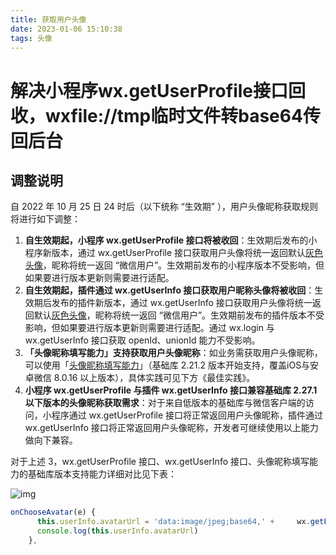 ```yaml
---
title: 获取用户头像
date: 2023-01-06 15:10:38
tags: 头像
---
```


# 解决小程序wx.getUserProfile接口回收，wxfile://tmp临时文件转base64传回后台



## 调整说明

自 2022 年 10 月 25 日 24 时后（以下统称 “生效期” ），用户头像昵称获取规则将进行如下调整：

1. **自生效期起，小程序 wx.getUserProfile 接口将被收回**：生效期后发布的小程序新版本，通过 wx.getUserProfile 接口获取用户头像将统一返回默认[灰色头像](https://mmbiz.qpic.cn/mmbiz/icTdbqWNOwNRna42FI242Lcia07jQodd2FJGIYQfG0LAJGFxM4FbnQP6yfMxBgJ0F3YRqJCJ1aPAK2dQagdusBZg/0)，昵称将统一返回 “微信用户”。生效期前发布的小程序版本不受影响，但如果要进行版本更新则需要进行适配。
2. **自生效期起，插件通过 wx.getUserInfo 接口获取用户昵称头像将被收回**：生效期后发布的插件新版本，通过 wx.getUserInfo 接口获取用户头像将统一返回默认[灰色头像](https://mmbiz.qpic.cn/mmbiz/icTdbqWNOwNRna42FI242Lcia07jQodd2FJGIYQfG0LAJGFxM4FbnQP6yfMxBgJ0F3YRqJCJ1aPAK2dQagdusBZg/0)，昵称将统一返回 “微信用户”。生效期前发布的插件版本不受影响，但如果要进行版本更新则需要进行适配。通过 wx.login 与 wx.getUserInfo 接口获取 openId、unionId 能力不受影响。
3. **「头像昵称填写能力」支持获取用户头像昵称**：如业务需获取用户头像昵称，可以使用「[头像昵称填写能力](https://developers.weixin.qq.com/miniprogram/dev/framework/open-ability/userProfile.html)」（基础库 2.21.2 版本开始支持，覆盖iOS与安卓微信 8.0.16 以上版本），具体实践可见下方《最佳实践》。
4. **小程序 wx.getUserProfile 与插件 wx.getUserInfo 接口兼容基础库 2.27.1 以下版本的头像昵称获取需求**：对于来自低版本的基础库与微信客户端的访问，小程序通过 wx.getUserProfile 接口将正常返回用户头像昵称，插件通过 wx.getUserInfo 接口将正常返回用户头像昵称，开发者可继续使用以上能力做向下兼容。

对于上述 3，wx.getUserProfile 接口、wx.getUserInfo 接口、头像昵称填写能力的基础库版本支持能力详细对比见下表：

![img](http://mmbiz.qpic.cn/mmbiz_png/3Luz3T7WxtaRRvnrN66rl7p7nSBeLxNum8opvj1NMWia879rxrV3arjgJjiat4DzW0vTBd0icpJe9Bgl1KrwKqRGg/0?wx_fmt=png)





```javascript
onChooseAvatar(e) {
      this.userInfo.avatarUrl = 'data:image/jpeg;base64,' +     wx.getFileSystemManager().readFileSync(e.detail.avatarUrl,'base64')
      console.log(this.userInfo.avatarUrl)
    },
```

